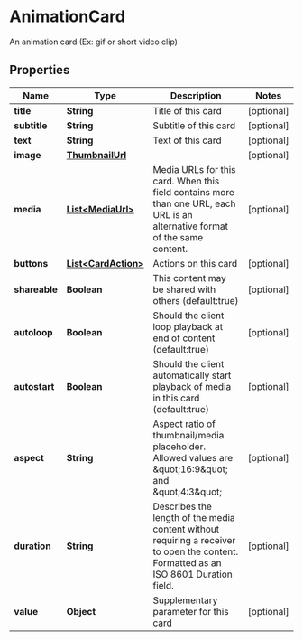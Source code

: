 

# AnimationCard

An animation card (Ex: gif or short video clip)

## Properties

| Name | Type | Description | Notes |
|------------ | ------------- | ------------- | -------------|
|**title** | **String** | Title of this card |  [optional] |
|**subtitle** | **String** | Subtitle of this card |  [optional] |
|**text** | **String** | Text of this card |  [optional] |
|**image** | [**ThumbnailUrl**](ThumbnailUrl.md) |  |  [optional] |
|**media** | [**List&lt;MediaUrl&gt;**](MediaUrl.md) | Media URLs for this card. When this field contains more than one URL, each URL is an alternative format of the same content. |  [optional] |
|**buttons** | [**List&lt;CardAction&gt;**](CardAction.md) | Actions on this card |  [optional] |
|**shareable** | **Boolean** | This content may be shared with others (default:true) |  [optional] |
|**autoloop** | **Boolean** | Should the client loop playback at end of content (default:true) |  [optional] |
|**autostart** | **Boolean** | Should the client automatically start playback of media in this card (default:true) |  [optional] |
|**aspect** | **String** | Aspect ratio of thumbnail/media placeholder. Allowed values are \&quot;16:9\&quot; and \&quot;4:3\&quot; |  [optional] |
|**duration** | **String** | Describes the length of the media content without requiring a receiver to open the content. Formatted as an ISO 8601 Duration field. |  [optional] |
|**value** | **Object** | Supplementary parameter for this card |  [optional] |



